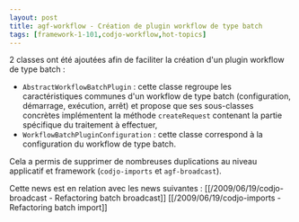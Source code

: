 ```yaml
---
layout: post
title: agf-workflow - Création de plugin workflow de type batch
tags: [framework-1-101,codjo-workflow,hot-topics]
---
```

2 classes ont été ajoutées afin de faciliter la création d'un plugin workflow de type batch :
- ```AbstractWorkflowBatchPlugin``` : cette classe regroupe les caractéristiques communes d'un workflow de type batch (configuration, démarrage, exécution, arrêt) et propose que ses sous-classes concrètes implémentent la méthode ```createRequest``` contenant la partie spécifique du traitement à effectuer,
- ```WorkflowBatchPluginConfiguration``` : cette classe correspond à la configuration du workflow de type batch.

Cela a permis de supprimer de nombreuses duplications au niveau applicatif et framework (```codjo-imports``` et ```agf-broadcast```).

Cette news est en relation avec les news suivantes :
[[/2009/06/19/codjo-broadcast - Refactoring batch broadcast]]
[[/2009/06/19/codjo-imports - Refactoring batch import]]